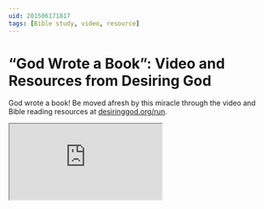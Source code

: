 ```yaml
---
uid: 201506171817
tags: [Bible study, video, resource]
---
```


# “God Wrote a Book”: Video and Resources from Desiring God

God wrote a book! Be moved afresh by this miracle through the video and Bible reading resources at [desiringgod.org/run](http://www.desiringgod.org/run).

<div class="video">
<iframe src="https://player.vimeo.com/video/130148742?color=000000&title=0&byline=0&portrait=0" allowfullscreen></iframe>
</div>
